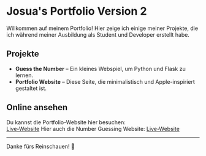 # Josua's Portfolio Version 2

Willkommen auf meinem Portfolio! Hier zeige ich einige meiner Projekte, die ich während meiner Ausbildung als Student und Developer erstellt habe.

## Projekte

- **Guess the Number** – Ein kleines Webspiel, um Python und Flask zu lernen.
- **Portfolio Website** – Diese Seite, die minimalistisch und Apple-inspiriert gestaltet ist.

## Online ansehen

Du kannst die Portfolio-Website hier besuchen:  
[Live-Website](https://josua-08.github.io/josuaportfolio/)
Hier auch die Number Guessing Website:
[Live-Website](https://josua-08.github.io/josuaportfolio/number_guessing_game.html)

---

Danke fürs Reinschauen! 🚀
